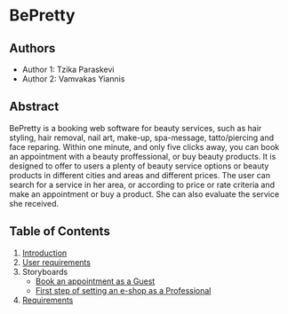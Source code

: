 # BePretty

## Authors

- Author 1: Tzika Paraskevi
- Author 2: Vamvakas Yiannis

## Abstract

BePretty is a booking web software for beauty services, such as hair styling, hair removal, nail art, make-up, spa-message, tatto/piercing and face reparing. Within one minute, and only five clicks away, you can book an appointment with a beauty proffessional, or buy beauty products.
It is designed to offer to users a plenty of beauty service options or beauty products in different cities and areas and different prices. The user can search for a service in her area, or according to price or rate criteria and make an appointment or buy a product. She can also evaluate the service she received.  


## Table of Contents

  1. [Introduction](https://github.com/vannes1312/BeautyMe/blob/master/documentation/intro.md)
  2. [User requirements](https://github.com/vannes1312/BeautyMe/blob/master/documentation/requirements.md)
  3. Storyboards
     * [Book an appointment as a Guest](https://github.com/vannes1312/BeautyMe/blob/master/documentation/guest-storyboard.md)
     * [First step of setting an e-shop as a Professional](https://github.com/vannes1312/BeautyMe/blob/master/documentation/business-setup.md)
  4. [Requirements](https://github.com/vannes1312/BeautyMe/blob/master/requirements)
